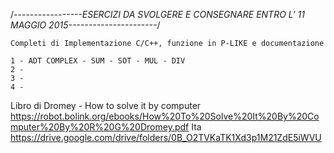 /*-----------------ESERCIZI DA SVOLGERE E CONSEGNARE ENTRO L' 11 MAGGIO 2015----------------------*/

	Completi di Implementazione C/C++, funzione in P-LIKE e documentazione
	
	1 - ADT COMPLEX - SUM - SOT - MUL - DIV
	2 - 
	3 - 
	4 - 
	
Libro di Dromey - How to solve it by computer 
	https://robot.bolink.org/ebooks/How%20To%20Solve%20It%20By%20Computer%20By%20R%20G%20Dromey.pdf
Ita
	https://drive.google.com/drive/folders/0B_O2TVKaTK1Xd3p1M21ZdE5iWVU
